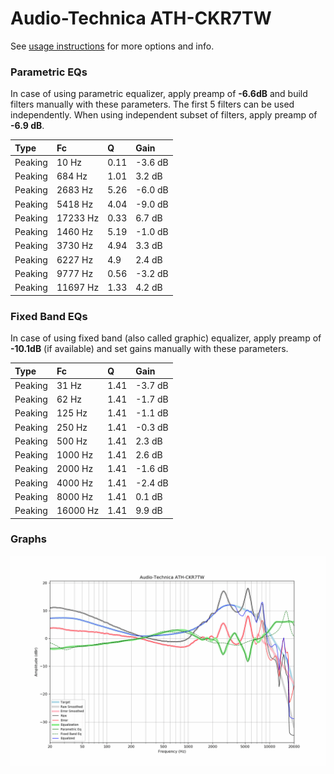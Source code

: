 # Audio-Technica ATH-CKR7TW
See [usage instructions](https://github.com/jaakkopasanen/AutoEq#usage) for more options and info.

### Parametric EQs
In case of using parametric equalizer, apply preamp of **-6.6dB** and build filters manually
with these parameters. The first 5 filters can be used independently.
When using independent subset of filters, apply preamp of **-6.9 dB**.

| Type    | Fc       |    Q | Gain    |
|:--------|:---------|:-----|:--------|
| Peaking | 10 Hz    | 0.11 | -3.6 dB |
| Peaking | 684 Hz   | 1.01 | 3.2 dB  |
| Peaking | 2683 Hz  | 5.26 | -6.0 dB |
| Peaking | 5418 Hz  | 4.04 | -9.0 dB |
| Peaking | 17233 Hz | 0.33 | 6.7 dB  |
| Peaking | 1460 Hz  | 5.19 | -1.0 dB |
| Peaking | 3730 Hz  | 4.94 | 3.3 dB  |
| Peaking | 6227 Hz  | 4.9  | 2.4 dB  |
| Peaking | 9777 Hz  | 0.56 | -3.2 dB |
| Peaking | 11697 Hz | 1.33 | 4.2 dB  |

### Fixed Band EQs
In case of using fixed band (also called graphic) equalizer, apply preamp of **-10.1dB**
(if available) and set gains manually with these parameters.

| Type    | Fc       |    Q | Gain    |
|:--------|:---------|:-----|:--------|
| Peaking | 31 Hz    | 1.41 | -3.7 dB |
| Peaking | 62 Hz    | 1.41 | -1.7 dB |
| Peaking | 125 Hz   | 1.41 | -1.1 dB |
| Peaking | 250 Hz   | 1.41 | -0.3 dB |
| Peaking | 500 Hz   | 1.41 | 2.3 dB  |
| Peaking | 1000 Hz  | 1.41 | 2.6 dB  |
| Peaking | 2000 Hz  | 1.41 | -1.6 dB |
| Peaking | 4000 Hz  | 1.41 | -2.4 dB |
| Peaking | 8000 Hz  | 1.41 | 0.1 dB  |
| Peaking | 16000 Hz | 1.41 | 9.9 dB  |

### Graphs
![](./Audio-Technica%20ATH-CKR7TW.png)